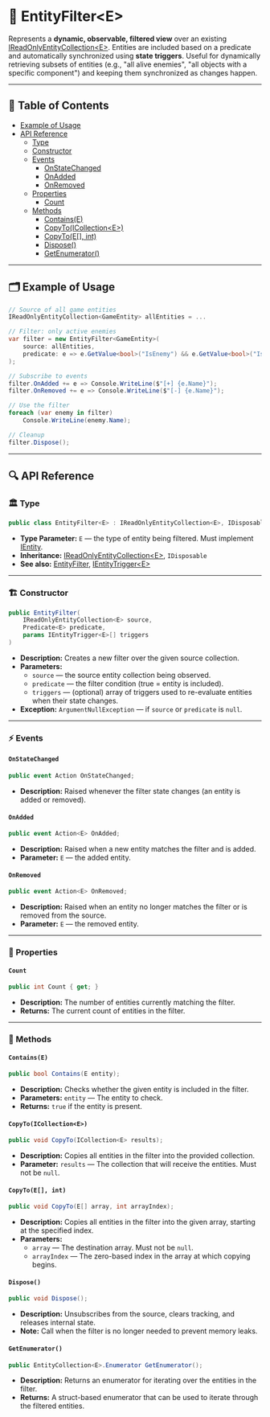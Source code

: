 # 🧩 EntityFilter\<E>

Represents a **dynamic, observable, filtered view** over an
existing [IReadOnlyEntityCollection\<E>](../Collections/IReadOnlyEntityCollection%601.md). Entities are included based
on a predicate and automatically synchronized using **state triggers**. Useful for dynamically retrieving subsets of
entities (e.g., "all alive enemies", "all objects with a specific component") and keeping them synchronized as changes
happen.

---

## 📑 Table of Contents

- [Example of Usage](#-example-of-usage)
- [API Reference](#-api-reference)
    - [Type](#-type)
    - [Constructor](#-constructor)
    - [Events](#-events)
        - [OnStateChanged](#onstatechanged)
        - [OnAdded](#onadded)
        - [OnRemoved](#onremoved)
    - [Properties](#-properties)
        - [Count](#count)
    - [Methods](#-methods)
        - [Contains(E)](#containse)
        - [CopyTo(ICollection\<E>)](#copytoicollectione)
        - [CopyTo(E[], int)](#copytoe-int)
        - [Dispose()](#dispose)
        - [GetEnumerator()](#getenumerator)

---

## 🗂 Example of Usage

```csharp
// Source of all game entities
IReadOnlyEntityCollection<GameEntity> allEntities = ...

// Filter: only active enemies
var filter = new EntityFilter<GameEntity>(
    source: allEntities,
    predicate: e => e.GetValue<bool>("IsEnemy") && e.GetValue<bool>("IsAlive"),
);

// Subscribe to events
filter.OnAdded += e => Console.WriteLine($"[+] {e.Name}");
filter.OnRemoved += e => Console.WriteLine($"[-] {e.Name}");

// Use the filter
foreach (var enemy in filter)
    Console.WriteLine(enemy.Name);

// Cleanup
filter.Dispose();
```

---

## 🔍 API Reference

### 🏛️ Type <div id="-type"></div>

```csharp
public class EntityFilter<E> : IReadOnlyEntityCollection<E>, IDisposable where E : IEntity
```

- **Type Parameter:** `E` — the type of entity being filtered. Must implement [IEntity](../Entities/IEntity.md).
- **Inheritance:** [IReadOnlyEntityCollection\<E>](../Collections/IReadOnlyEntityCollection%601.md), `IDisposable`
- **See also:** [EntityFilter](EntityFilter.md), [IEntityTrigger\<E>](IEntityTrigger%601.md)

---

<div id="-constructor"></div>

### 🏗️ Constructor

```csharp
public EntityFilter(
    IReadOnlyEntityCollection<E> source,
    Predicate<E> predicate,
    params IEntityTrigger<E>[] triggers
)
```

- **Description:** Creates a new filter over the given source collection.
- **Parameters:**
    - `source` — the source entity collection being observed.
    - `predicate` — the filter condition (true = entity is included).
    - `triggers` — (optional) array of triggers used to re-evaluate entities when their state changes.
- **Exception:** `ArgumentNullException` — if `source` or `predicate` is `null`.

---

### ⚡ Events

#### `OnStateChanged`

```csharp
public event Action OnStateChanged;
```

- **Description:** Raised whenever the filter state changes (an entity is added or removed).

#### `OnAdded`

```csharp
public event Action<E> OnAdded;
```

- **Description:** Raised when a new entity matches the filter and is added.
- **Parameter:** `E` — the added entity.

#### `OnRemoved`

```csharp
public event Action<E> OnRemoved;
```

- **Description:** Raised when an entity no longer matches the filter or is removed from the source.
- **Parameter:** `E` — the removed entity.

---

### 🔑 Properties

#### `Count`

```csharp
public int Count { get; }
```

- **Description:** The number of entities currently matching the filter.
- **Returns:** The current count of entities in the filter.

---

### 🏹 Methods

#### `Contains(E)`

```csharp
public bool Contains(E entity);
```

- **Description:** Checks whether the given entity is included in the filter.
- **Parameters:** `entity` — The entity to check.
- **Returns:** `true` if the entity is present.

#### `CopyTo(ICollection<E>)`

```csharp
public void CopyTo(ICollection<E> results);
```

- **Description:** Copies all entities in the filter into the provided collection.
- **Parameter:** `results` — The collection that will receive the entities. Must not be `null`.

#### `CopyTo(E[], int)`

```csharp
public void CopyTo(E[] array, int arrayIndex);
```

- **Description:** Copies all entities in the filter into the given array, starting at the specified index.
- **Parameters:**
    - `array` — The destination array. Must not be `null`.
    - `arrayIndex` — The zero-based index in the array at which copying begins.

#### `Dispose()`

```csharp
public void Dispose();
```

- **Description:** Unsubscribes from the source, clears tracking, and releases internal state.
- **Note:** Call when the filter is no longer needed to prevent memory leaks.

#### `GetEnumerator()`

```csharp
public EntityCollection<E>.Enumerator GetEnumerator();
```

- **Description:** Returns an enumerator for iterating over the entities in the filter.
- **Returns:** A struct-based enumerator that can be used to iterate through the filtered entities.